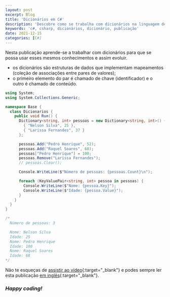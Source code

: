 ```yaml
---
layout: post
excerpt: Blog
title: 'Dicionários em C#'
description: 'Descobre como se trabalha com dicionários na linguagem de programação C#. Obtém respostas às tuas dúvidas com a teoria e os exemplos apresentados.'
keywords: 'c#, csharp, dicionários, dicionário, publicação'
date: 2021-12-15
categories: [C#]
---
```


Nesta publicação aprende-se a trabalhar com dicionários para que se possa usar esses mesmos conhecimentos e assim evoluir.

- os dicionários são estruturas de dados que implementam mapeamentos (coleção de associações entre pares de valores);
- o primeiro elemento do par é chamado de chave (identificador) e o outro é chamado de conteúdo.

```csharp
using System;
using System.Collections.Generic;

namespace Base {
  class Dicionarios {
    public void Run() {
      Dictionary<string, int> pessoas = new Dictionary<string, int>() {
        { "Nelson Silva", 25 },
        { "Larissa Fernandes", 37 }
      };

      pessoas.Add("Pedro Henrique", 52);
      pessoas.Add("Raquel Soares", 68);
      pessoas["Pedro Henrique"] = 100;
      pessoas.Remove("Larissa Fernandes");
      // pessoas.Clear();

      Console.WriteLine($"Número de pessoas: {pessoas.Count}\n");

      foreach (KeyValuePair<string, int> pessoa in pessoas) {
        Console.WriteLine($"Nome: {pessoa.Key}");
        Console.WriteLine($"Idade: {pessoa.Value}");
      }
    }
  }
}

/*
  Número de pessoas: 3

  Nome: Nelson Silva
  Idade: 25
  Nome: Pedro Henrique
  Idade: 100
  Nome: Raquel Soares
  Idade: 68
*/
```

Não te esqueças de [assistir ao vídeo](https://youtu.be/8q8-qNsEZGs){:target="\_blank"} e podes sempre ler esta publicação [em inglês](https://nelsonsilvadev.com/blog/20211215/dictionaries-in-csharp/){:target="\_blank"}.

### _Happy coding!_
